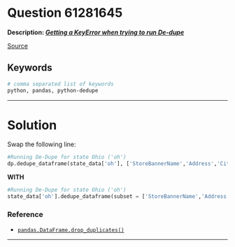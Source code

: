 # Question 61281645

**Description: [_Getting a KeyError when trying to run De-dupe_][#Q]**

[Source][#Q]

[#Q]: https://stackoverflow.com/questions/61281645/getting-a-keyerror-when-trying-to-run-de-dupe

## Keywords

```bash
# comma separated list of keywords
python, pandas, python-dedupe
```

---

# Solution

Swap the following line:

```python
#Running De-Dupe for state Ohio ('oh')
dp.dedupe_dataframe(state_data['oh'], ['StoreBannerName','Address','City','State'])
```

**WITH**

```python
#Running De-Dupe for state Ohio ('oh')
state_data['oh'].dedupe_dataframe(subset = ['StoreBannerName','Address','City','State'], keep='first')
```

### Reference

+ [`pandas.DataFrame.drop_duplicates()`](https://pandas.pydata.org/pandas-docs/stable/reference/api/pandas.DataFrame.drop_duplicates.html)

---
